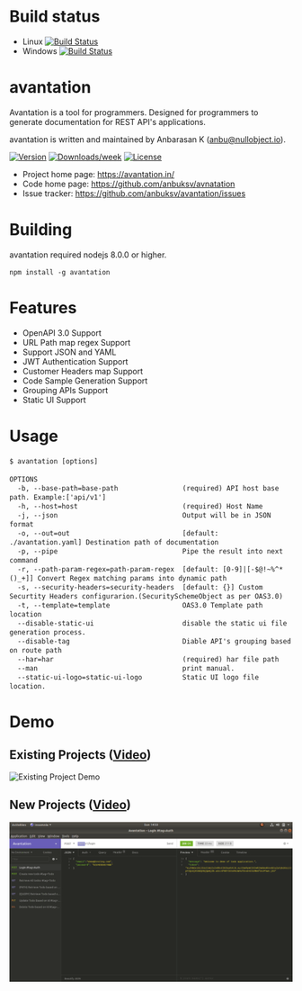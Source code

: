 # Build status

* Linux [![Build Status](https://img.shields.io/appveyor/ci/gruntjs/grunt.svg)](https://avantation.in)
* Windows [![Build Status](https://img.shields.io/appveyor/ci/gruntjs/grunt.svg)](https://avantation.in)

# avantation

Avantation is a tool for programmers.
Designed for programmers to generate documentation for REST API&#39;s applications.

avantation is written and maintained by Anbarasan K (anbu@nullobject.io).

[![Version](https://img.shields.io/npm/v/avantation.svg)](https://npmjs.org/package/avantation) [![Downloads/week](https://img.shields.io/npm/dw/avantation.svg)](https://npmjs.org/package/avantation) [![License](https://img.shields.io/npm/l/avantation.svg)](https://github.com/anbuksv/avantation/blob/master/package.json)

* Project home page: https://avantation.in/
* Code home page: https://github.com/anbuksv/avnatation
* Issue tracker: https://github.com/anbuksv/avantation/issues

# Building

avantation required nodejs 8.0.0 or higher.

    npm install -g avantation

# Features
* OpenAPI 3.0 Support
* URL Path map regex Support
* Support JSON and YAML
* JWT Authentication Support
* Customer Headers map Support
* Code Sample Generation Support
* Grouping APIs Support
* Static UI Support

# Usage
```sh-session
$ avantation [options]

OPTIONS
  -b, --base-path=base-path                (required) API host base path. Example:['api/v1']
  -h, --host=host                          (required) Host Name
  -j, --json                               Output will be in JSON format
  -o, --out=out                            [default: ./avantation.yaml] Destination path of documentation
  -p, --pipe                               Pipe the result into next command
  -r, --path-param-regex=path-param-regex  [default: [0-9]|[-$@!~%^*()_+]] Convert Regex matching params into dynamic path
  -s, --security-headers=security-headers  [default: {}] Custom Securtity Headers configurarion.(SecuritySchemeObject as per OAS3.0)
  -t, --template=template                  OAS3.0 Template path location
  --disable-static-ui                      disable the static ui file generation process.
  --disable-tag                            Diable API's grouping based on route path
  --har=har                                (required) har file path
  --man                                    print manual.
  --static-ui-logo=static-ui-logo          Static UI logo file location.
```

# Demo
## Existing Projects ([Video](https://youtu.be/GCVbpuKXCMg))
![Existing Project Demo](demo/Existing_Project_Demo.gif)

## New Projects ([Video](https://youtu.be/AaUnt2V_3Gk))
![New Peject Demo](demo/New_Project_Demo.gif)
